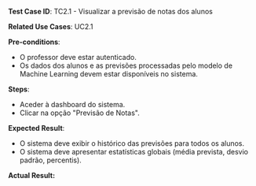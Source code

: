 **Test Case ID**: TC2.1 - Visualizar a previsão de notas dos alunos

**Related Use Cases**: UC2.1

**Pre-conditions**:
- O professor deve estar autenticado.
- Os dados dos alunos e as previsões processadas pelo modelo de Machine Learning devem estar disponíveis no sistema.

**Steps**:
- Aceder à dashboard do sistema.
- Clicar na opção "Previsão de Notas".

**Expected Result**:
- O sistema deve exibir o histórico das previsões para todos os alunos.
- O sistema deve apresentar estatísticas globais (média prevista, desvio padrão, percentis).

**Actual Result:**